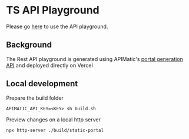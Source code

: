 # TS API Playground

Please go [here](https://try-everywhere.thoughtspot.cloud/v2/#/everywhere/api/rest/playgroundV2_0) to use the API playground.

## Background
The Rest API playground is generated using APIMatic's [portal generation API](https://portal-api-docs.apimatic.io/#/http/getting-started/overview-apimatic-portal-generation) and deployed directly on Vercel

## Local development
Prepare the build folder

`APIMATIC_API_KEY=<KEY> sh build.sh`

Preview changes on a local http server

`npx http-server ./build/static-portal`
